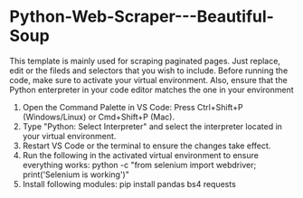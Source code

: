 # Python-Web-Scraper---Beautiful-Soup

This template is mainly used for scraping paginated pages. Just replace, edit or the fileds and selectors that you wish to include.
Before running the code, make sure to activate your virtual environment. Also, ensure that the Python enterpreter in your code editor matches the one in your environment

1. Open the Command Palette in VS Code: Press Ctrl+Shift+P (Windows/Linux) or Cmd+Shift+P (Mac).
2. Type "Python: Select Interpreter" and select the interpreter located in your virtual environment.
3. Restart VS Code or the terminal to ensure the changes take effect.
4. Run the following in the activated virtual environment to ensure everything works:	 python -c "from selenium import webdriver; print('Selenium is working')"
5. Install following modules: pip install pandas bs4 requests
